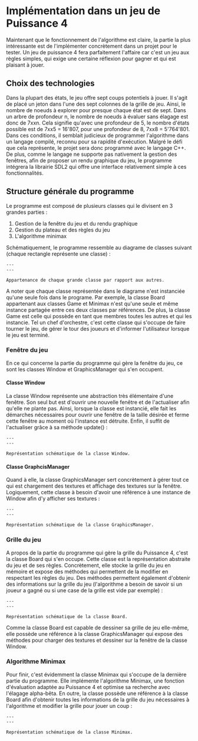 # Implémentation dans un jeu de Puissance 4

Maintenant que le fonctionnement de l'algorithme est claire, la partie la plus intéressante est de l'implémenter concrètement dans un projet pour le tester. Un jeu de puissance 4 fera parfaitement l'affaire car c'est un jeu aux règles simples, qui exige une certaine réflexion pour gagner et qui est plaisant à jouer.

## Choix des technologies

Dans la plupart des états, le jeu offre sept coups potentiels à jouer. Il s'agit de placé un jeton dans l'une des sept colonnes de la grille de jeu. Ainsi, le nombre de noeuds à explorer pour presque chaque état est de sept. Dans un arbre de profondeur n, le nombre de noeuds à évaluer sans élagage est donc de 7xxn. Cela signifie qu'avec une profondeur de 5, le nombre d'états possible est de 7xx5 = 16'807, pour une profondeur de 8, 7xx8 = 5'764'801. Dans ces conditions, il semblait judicieux de programmer l'algorithme dans un langage compilé, reconnu pour sa rapidité d'exécution. Malgré le défi que cela représente, le projet sera donc programmé avec le langage C++. De plus, comme le langage ne supporte pas nativement la gestion des fenêtres, afin de proposer un rendu graphique du jeu, le programme intégrera la librairie SDL2 qui offre une interface relativement simple à ces fonctionnalités.

## Structure générale du programme

Le programme est composé de plusieurs classes qui le divisent en 3 grandes parties :

1) Gestion de la fenêtre du jeu et du rendu graphique
2) Gestion du plateau et des règles du jeu
3) L'algorithme minimax

Schématiquement, le programme ressemble au diagrame de classes suivant (chaque rectangle représente une classe) :

```{figure} images/class_diagram.png
---
---

Appartenance de chaque grande classe par rapport aux autres.
```

A noter que chaque classe représentée dans le diagrame n'est instanciée qu'une seule fois dans le programe. Par exemple, la classe Board appartenant aux classes Game et Minimax n'est qu'une seule et même instance partagée entre ces deux classes par références. De plus, la classe Game est celle qui possède en tant que membres toutes les autres et qui les instancie. Tel un chef d'orchestre, c'est cette classe qui s'occupe de faire tourner le jeu, de gérer le tour des joueurs et d'informer l'utilisateur lorsque le jeu est terminé.

### Fenêtre du jeu

En ce qui concerne la partie du programme qui gère la fenêtre du jeu, ce sont les classes Window et GraphicsManager qui s'en occupent.

#### Classe Window

La classe Window représente une abstraction très élémentaire d'une fenêtre. Son seul but est d'ouvrir une nouvelle fenêtre et de l'actualiser afin qu'elle ne plante pas. Ainsi, lorsque la classe est instancié, elle fait les démarches nécessaires pour ouvrir une fenêtre de la taille désirée et ferme cette fenêtre au moment où l'instance est détruite. Enfin, il suffit de l'actualiser grâce à sa méthode update() :

```{figure} images/window_class.png
---
---

Représentation schématique de la classe Window.
```

#### Classe GraphcisManager

Quand à elle, la classe GraphicsManager sert concrètement à gérer tout ce qui est chargement des textures et affichage des textures sur la fenêtre. Logiquement, cette classe à besoin d'avoir une référence à une instance de Window afin d'y afficher ses textures :

```{figure} images/graphics_manager_class.png
---
---

Représentation schématique de la classe GraphicsManager.
```

### Grille du jeu

A propos de la partie du programme qui gère la grille du Puissance 4, c'est la classe Board qui s'en occupe. Cette classe est la représentation abstraite du jeu et de ses règles. Concrètement, elle stocke la grille du jeu en mémoire et expose des méthodes qui permettent de la modifier en respectant les règles du jeu. Des méthodes permettent également d'obtenir des informations sur la grille du jeu (l'algorithme a besoin de savoir si un joueur a gagné ou si une case de la grille est vide par exemple) :

```{figure} images/board_class.png
---
---

Représentation schématique de la classe Board.
```

Comme la classe Board est capable de dessiner sa grille de jeu elle-même, elle possède une référence à la classe GraphicsManager qui expose des méthodes pour charger des textures et dessiner sur la fenêtre de la classe Window.

### Algorithme Minimax

Pour finir, c'est évidemment la classe Minimax qui s'occupe de la dernière partie du programme. Elle implémente l'algorithme Minimax, une fonction d'évaluation adaptée au Puissance 4 et optimise sa recherche avec l'élagage alpha-bêta. En outre, la classe possède une référence à la classe Board afin d'obtenir toutes les informations de la grille du jeu nécessaires à l'algorithme et modifier la grille pour jouer un coup :

```{figure} images/minimax_class.png
---
---

Représentation schématique de la classe Minimax.
```